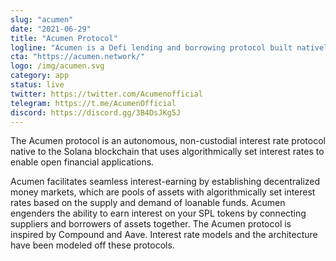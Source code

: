 ```yaml
---
slug: "acumen"
date: "2021-06-29"
title: "Acumen Protocol"
logline: "Acumen is a Defi lending and borrowing protocol built natively on the Solana blockchain."
cta: "https://acumen.network/"
logo: /img/acumen.svg
category: app
status: live
twitter: https://twitter.com/Acumenofficial
telegram: https://t.me/AcumenOfficial
discord: https://discord.gg/3B4DsJKg5J
---
```


The Acumen protocol is an autonomous, non-custodial interest rate protocol native to the Solana blockchain that uses algorithmically set interest rates to enable open financial applications.

Acumen facilitates seamless interest-earning by establishing decentralized money markets, which are pools of assets with algorithmically set interest rates based on the supply and demand of loanable funds. Acumen engenders the ability to earn interest on your SPL tokens by connecting suppliers and borrowers of assets together. The Acumen protocol is inspired by Compound and Aave. Interest rate models and the architecture have been modeled off these protocols.

